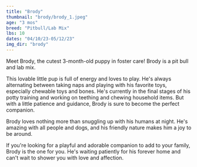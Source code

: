 ```yaml
---
title: "Brody"
thumbnail: "brody/brody_1.jpeg"
age: "3 mos"
breed: "Pitbull/Lab Mix"
lbs: 10
dates: "04/10/23-05/12/23"
img_dir: "brody"
---
```


Meet Brody, the cutest 3-month-old puppy in foster care! Brody is a pit bull and lab mix.

This lovable little pup is full of energy and loves to play. He's always alternating between taking naps and playing with his favorite toys, especially chewable toys and bones. He's currently in the final stages of his potty training and working on teething
 and chewing household items. But with a little patience and guidance, Brody is sure to become the perfect companion.

Brody loves nothing more than snuggling up with his humans at night. He's amazing with all people and dogs, and his friendly nature makes him a joy to be around.

If you're looking for a playful and adorable companion to add to your family, Brody is the one for you. He's waiting patiently for his forever home and can't wait to shower you with love and affection.